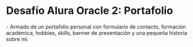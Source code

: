 <h1> Desafío Alura Oracle 2: Portafolio </h1>
- Armado de un portafolio personal con formulario de contacto, formación académica, hobbies, skills, banner de presentación y una pequeña historia sobre mí.
